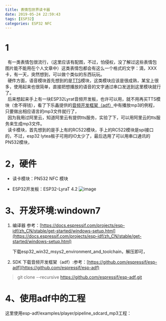 ```yaml
---
title: 表情包世界读卡器
date: 2019-05-24 22:59:43
tags: [ESP32]
categories: ESP32 NFC 
---
```

# 1
&nbsp;&nbsp;有一类表情包很流行，（这里应该有配图，不过，怕侵权，没了解过这些表情包图片能不能用在个人文章中）这类表情包都会有这么一个格式的文字：滴，XXX卡，有一天，突然想到，可以做个类似的东西玩玩。              
&nbsp;&nbsp;硬件方面，语音模块首先想到的是[TTS](https://baike.baidu.com/item/TTS/3512737)模块，这类模块应该是很成熟，某宝上很多，使用起来也很简单，直接把想播放的语音的文字通过串口发送到这里模块就行了。             
&nbsp;&nbsp;后来想起来手上有一块ESP32Lyrat音频开发板，也许可以用，就不用再买TTS模块（舍不得钱），看了下乐鑫提供的[音频开发框架（adf）](https://github.com/espressif/esp-adf)中有播放mp3的例程，只要做出相应语言的mp3文件就行了，            
&nbsp;&nbsp;因为我用过阿里云，知道阿里云有提供tts服务，实验了下，可以用阿里云的tts服务来生成mp3文件。                 
&nbsp;&nbsp;读卡模块，首先想到的是手上有的RC522模块，手上的RC522模块是spi接口的，不过，esp32 lytea板子可用的IO太少了，最后选用了可以用串口通讯的PN532模块，

# 2，硬件
* 读卡模块：PN532 NFC 模块

* ESP32开发板：ESP32-LyraT 4.2
![image](https://docs.espressif.com/projects/esp-adf/en/latest/_images/esp32-lyrat-v4.2-layout.jpg)

# 3、开发环境:windown7
1. 编译器
参考：[https://docs.espressif.com/projects/esp-idf/zh_CN/stable/get-started/windows-setup.html](https://docs.espressif.com/projects/esp-idf/zh_CN/stable/get-started/windows-setup.html)

    下载esp32_win32_msys2_environment_and_toolchain，解压即可，
2. SDK
下载音频开发框架（adf）:参考：[https://github.com/espressif/esp-adf](https://github.com/espressif/esp-adf)
> git clone --recursive https://github.com/espressif/esp-adf.git

# 4、使用adf中的工程
这里使用esp-adf/examples/player/pipeline_sdcard_mp3工程：